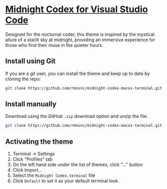 # [Midnight Codex for Visual Studio Code](https://code.visualstudio.com/)

Designed for the nocturnal coder, this theme is inspired by the mystical allure of a starlit sky at midnight, providing an immersive experience for those who find their muse in the quieter hours.

## Install using Git

If you are a git user, you can install the theme and keep up to date by cloning the repo:

```bash
git clone https://github.com/rmnsnc/midnight-codex-macos-terminal.git
```

## Install manually

Download using the *GitHub* `.zip` download option and unzip the file.

```bash
git clone https://github.com/rmnsnc/midnight-codex-macos-terminal.git
```

## Activating the theme

1. Terminal -> Settings
2. Click "Profiles" tab
3. On the left hand side under the list of themes, click "..." button
4. Click Import...
5. Select the `Midnight Codex.terminal` file
6. Click `Default` to set it as your default terminal look.
